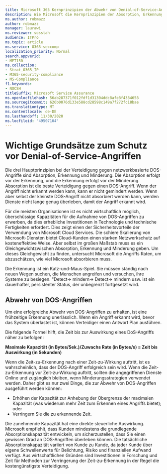 ```yaml
---
title: Microsoft 365 Kernprinzipien der Abwehr von Denial-of-Service-Angriffen
description: Wie Microsoft die Kernprinzipien der Absorption, Erkennung und Minderung bei der Abwehr von DOS-Angriffen (Denial of Service) verwendet.
ms.author: robmazz
author: robmazz
manager: laurawi
ms.reviewer: sosstah
audience: ITPro
ms.topic: article
ms.service: O365-seccomp
localization_priority: Normal
search.appverid:
- MET150
ms.collection:
- Strat_O365_IP
- M365-security-compliance
- MS-Compliance
f1.keywords:
- NOCSH
titleSuffix: Microsoft Service Assurance
ms.openlocfilehash: 56ab287371f012fdf1d31304ddc8afe8f4334658
ms.sourcegitcommit: 626b0076d133e588cd28598c149a7f272fc18bae
ms.translationtype: MT
ms.contentlocale: de-DE
ms.lasthandoff: 11/30/2020
ms.locfileid: "49507104"
---
```

# <a name="core-principles-of-defense-against-denial-of-service-attacks"></a>Wichtige Grundsätze zum Schutz vor Denial-of-Service-Angriffen

Die drei Hauptprinzipien bei der Verteidigung gegen netzwerkbasierte DOS-Angriffe sind Absorption, Erkennung und Minderung. Die Absorption erfolgt vor der Erkennung, und die Erkennung erfolgt vor der Minderung. Absorption ist die beste Verteidigung gegen einen DOS-Angriff. Wenn der Angriff nicht erkannt werden kann, kann er nicht gemindert werden. Wenn aber selbst der kleinste DOS-Angriff nicht absorbiert werden kann, werden Dienste nicht lange genug überleben, damit der Angriff erkannt wird.

Für die meisten Organisationen ist es nicht wirtschaftlich möglich, überschüssige Kapazitäten für die Aufnahme von DOS-Angriffen zu erwerben, da dies erhebliche Investitionen in Technologie und technische Fertigkeiten erfordert. Dies zeigt einen der Sicherheitsvorteile der Verwendung von Microsoft Cloud Services. Die schiere Skalierung von Microsoft-Diensten bietet Cloud-Kunden einen starken Netzwerkschutz auf kosteneffektive Weise. Aber selbst im großen Maßstab muss es ein Gleichgewichtzwischen Absorption, Erkennung und Minderung geben. Um dieses Gleichgewicht zu finden, untersucht Microsoft die Angriffs Raten, um abzuschätzen, wie viel Microsoft absorbieren muss.

Die Erkennung ist ein Katz-und-Maus-Spiel. Sie müssen ständig nach neuen Wegen suchen, die Menschen angreifen und versuchen, ihre Systeme zu besiegen. "Detect-> mindern-> Detect-> mindern usw. ist ein dauerhafter, persistenter Status, der unbegrenzt fortgesetzt wird.

## <a name="defending-against-dos-attacks"></a>Abwehr von DOS-Angriffen

Um eine erfolgreiche Abwehr von DOS-Angriffen zu erhalten, ist eine frühzeitige Erkennung unerlässlich. Wenn ein Angriff erkannt wird, bevor das System überlastet ist, können Verteidiger einen Antwort Plan ausführen.

Die folgende Formel hilft, die Zeit bis zur Auswirkung eines DoS-Angriffs näher zu befolgen:

   **Maximale Kapazität (in Bytes/Sek.)/Zuwachs Rate (in Bytes/s) = Zeit bis Auswirkung (in Sekunden)**

Wenn die Zeit-zu-Erkennung nach einer Zeit-zu-Wirkung auftritt, ist es wahrscheinlich, dass der DOS-Angriff erfolgreich sein wird. Wenn die Zeit-zu-Erkennung vor Zeit-zu-Wirkung auftritt, sollten die angegriffenen Dienste Online und zugänglich bleiben, wenn Minderungsstrategien verwendet werden. Daher gibt es nur zwei Dinge, die zur Abwehr von DOS-Angriffen ausgeführt werden können:

- Erhöhen der Kapazität zur Anhebung der Obergrenze der maximalen Kapazität (was wiederum mehr Zeit zum Erkennen eines Angriffs bietet); oder
- Verringern Sie die zu erkennende Zeit.

Die zunehmende Kapazität hat eine direkte steuerliche Auswirkung. Microsoft empfiehlt, dass Kunden mindestens die grundlegende Absorptionskapazität entwickeln, um sicherzustellen, dass Sie einen gewissen Grad an DOS-Angriffen überleben können. Die tatsächliche Absorptionskapazität variiert von Kunde zu Kunde, da jeder Kunde über eigene Schwellenwerte für Belichtung, Risiko und finanziellen Aufwand verfügt. Aus wirtschaftlichen Gründen sind Investitionen in Forschung und Zeit für Methoden zur Verringerung der Zeit-zu-Erkennung in der Regel die kostengünstigste Verteidigung.
